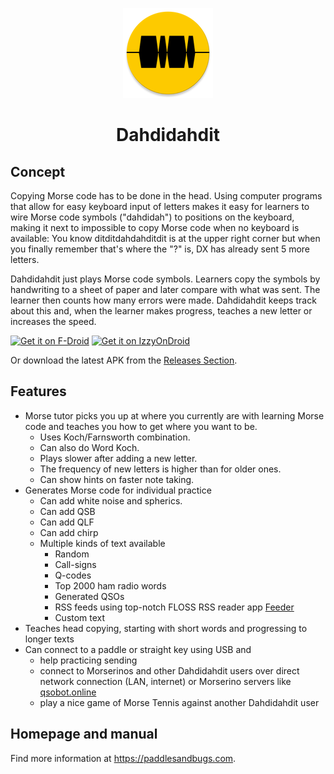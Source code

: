 <p align="center"><img src="https://github.com/matthiasjordan/dahdidahdit/blob/main/app/src/main/res/mipmap-xxhdpi/ic_launcher_round.png" alt="Logo" /></p>

<h1 align="center">Dahdidahdit</h1>

## Concept

Copying Morse code has to be done in the head. Using computer programs that
allow for easy keyboard input of letters makes it easy for learners to wire
Morse code symbols ("dahdidah") to positions on the keyboard, making it next
to impossible to copy Morse code when no keyboard is available: You know
ditditdahdahditdit is at the upper right corner but when you finally
remember that's where the "?" is, DX has already sent 5 more letters.

Dahdidahdit just plays Morse code symbols. Learners copy the symbols by
handwriting to a sheet of paper and later compare with what was sent.
The learner then counts how many errors were made. Dahdidahdit keeps track
about this and, when the learner makes progress, teaches a new letter or
increases the speed.

[<img src="https://fdroid.gitlab.io/artwork/badge/get-it-on.png" alt="Get it on F-Droid" height="80">](https://f-droid.org/packages/com.paddlesandbugs.dahdidahdit/) [<img src="https://gitlab.com/IzzyOnDroid/repo/-/raw/master/assets/IzzyOnDroid.png" alt="Get it on IzzyOnDroid" height="80">](https://apt.izzysoft.de/fdroid/index/apk/com.paddlesandbugs.dahdidahdit)

Or download the latest APK from the [Releases Section](https://github.com/matthiasjordan/dahdidahdit/releases/latest).

## Features

* Morse tutor picks you up at where you currently are with learning Morse code and
  teaches you how to get where you want to be.
    * Uses Koch/Farnsworth combination.
    * Can also do Word Koch.
    * Plays slower after adding a new letter.
    * The frequency of new letters is higher than for older ones.
    * Can show hints on faster note taking.
* Generates Morse code for individual practice
    * Can add white noise and spherics.
    * Can add QSB
    * Can add QLF
    * Can add chirp
    * Multiple kinds of text available
        * Random
        * Call-signs
        * Q-codes
        * Top 2000 ham radio words
        * Generated QSOs
        * RSS feeds using top-notch FLOSS RSS reader app [Feeder](https://github.com/spacecowboy/Feeder)
        * Custom text
* Teaches head copying, starting with short words and progressing to longer
texts
* Can connect to a paddle or straight key using USB and
    * help practicing sending
    * connect to Morserinos and other Dahdidahdit users over direct network connection (LAN, 
      internet) or Morserino servers like [qsobot.online](https://qsobot.online/)
    * play a nice game of Morse Tennis against another Dahdidahdit user

## Homepage and manual

Find more information at https://paddlesandbugs.com.
